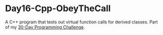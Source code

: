 # Day16-Cpp-ObeyTheCall
A C++ program that tests out virtual function calls for derived classes. Part of my [30-Day Programming Challenge](showmethecodeblog.wordpress.com/2018/10/16/soldiers-of-the-cold-dark/ "Minions, servants, soldiers of the cold dark...").
